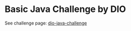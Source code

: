 # Basic Java Challenge by DIO

See challenge page: [dio-java-challenge](https://github.com/digitalinnovationone/trilha-java-basico/tree/main/desafios/sintaxe)
